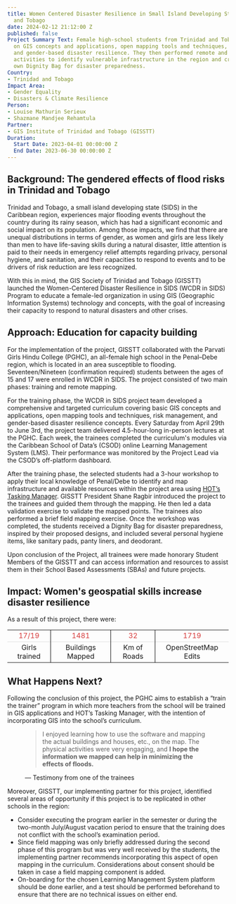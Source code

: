 ```yaml
---
title: Women Centered Disaster Resilience in Small Island Developing States - Trinidad
  and Tobago
date: 2024-02-12 21:12:00 Z
published: false
Project Summary Text: Female high-school students from Trinidad and Tobago were trained
  on GIS concepts and applications, open mapping tools and techniques, risk management,
  and gender-based disaster resilience. They then performed remote and field mapping
  activities to identify vulnerable infrastructure in the region and created their
  own Dignity Bag for disaster preparedness.
Country:
- Trinidad and Tobago
Impact Area:
- Gender Equality
- Disasters & Climate Resilience
Person:
- Louise Mathurin Serieux
- Shazmane Mandjee Rehamtula
Partner:
- GIS Institute of Trinidad and Tobago (GISSTT)
Duration:
  Start Date: 2023-04-01 00:00:00 Z
  End Date: 2023-06-30 00:00:00 Z
---
```


## Background: The gendered effects of flood risks in Trinidad and Tobago

Trinidad and Tobago, a small island developing state (SIDS) in the Caribbean region, experiences major flooding events throughout the country during its rainy season, which has had a significant economic and social impact on its population. Among those impacts, we find that there are unequal distributions in terms of gender, as women and girls are less likely than men to have life-saving skills during a natural disaster, little attention is paid to their needs in emergency relief attempts regarding privacy, personal hygiene, and sanitation, and their capacities to respond to events and to be drivers of risk reduction are less recognized.

With this in mind, the GIS Society of Trinidad and Tobago (GISSTT) launched the Women-Centered Disaster Resilience in SIDS (WCDR in SIDS) Program to educate a female-led organization in using GIS (Geographic Information Systems) technology and concepts, with the goal of increasing their capacity to respond to natural disasters and other crises. 

## Approach: Education for capacity building

For the implementation of the project, GISSTT collaborated with the Parvati Girls Hindu College (PGHC), an all-female high school in the Penal–Debe region, which is located in an area susceptible to flooding. Seventeen/Nineteen (confirmation required) students between the ages of 15 and 17 were enrolled in WCDR in SIDS. The project consisted of two main phases: training and remote mapping.

For the training phase, the WCDR in SIDS project team developed a comprehensive and targeted curriculum covering basic GIS concepts and applications, open mapping tools and techniques, risk management, and gender-based disaster resilience concepts. Every Saturday from April 29th to June 3rd, the project team delivered 4.5-hour-long in-person lectures at the PGHC. Each week, the trainees completed the curriculum's modules via the Caribbean School of Data’s (CSOD) online Learning Management System (LMS). Their performance was monitored by the Project Lead via the CSOD’s off-platform dashboard. 

After the training phase, the selected students had a 3-hour workshop to apply their local knowledge of Penal/Debe to identify and map infrastructure and available resources within the project area using [HOT’s Tasking Manager](https://tasks.hotosm.org/). GISSTT President Shane Ragbir introduced the project to the trainees and guided them through the mapping. He then led a data validation exercise to validate the mapped points. The trainees also performed a brief field mapping exercise. Once the workshop was completed, the students received a Dignity Bag for disaster preparedness, inspired by their proposed designs, and included several personal hygiene items, like sanitary pads, panty liners, and deodorant. 

Upon conclusion of the Project, all trainees were made honorary Student Members of the GISSTT and can access information and resources to assist them in their School Based Assessments (SBAs) and future projects.

## Impact: Women's geospatial skills increase disaster resilience

As a result of this project, there were:

<table style="text-align:center;">
	<tr style="color:#D73F3F; border-bottom: 1px solid #ddd">
		<td>17/19</td>
		<td style="border-left: 1px solid black">1481</td>
                <td style="border-left: 1px solid black">32</td>
                <td style="border-left: 1px solid black">1719</td>
	</tr>
	<tr>
		<td>Girls trained</td>
		<td style="border-left: 1px solid black">Buildings Mapped</td>
                <td style="border-left: 1px solid black">Km of Roads</td>
                <td style="border-left: 1px solid black">OpenStreetMap Edits</td>
	</tr>
</table>

## What Happens Next? 

Following the conclusion of this project, the PGHC aims to establish a “train the trainer” program in which more teachers from the school will be trained in GIS applications and HOT’s Tasking Manager, with the intention of incorporating GIS into the school’s curriculum.

<figure class="quote">
  <blockquote>
    I enjoyed learning how to use the software and mapping the actual buildings and houses, etc., on the map. The physical activities were very engaging, and <strong>I hope the information we mapped can help in minimizing the effects of floods.</strong></blockquote> 
  <figcaption>
    &mdash; Testimony from one of the trainees</figcaption>
</figure>

Moreover, GISSTT, our implementing partner for this project, identified several areas of opportunity if this project is to be replicated in other schools in the region: 
* Consider executing the program earlier in the semester or during the two-month July/August vacation period to ensure that the training does not conflict with the school’s examination period. 
* Since field mapping was only briefly addressed during the second phase of this program but was very well received by the students, the implementing partner recommends incorporating this aspect of open mapping in the curriculum. Considerations about consent should be taken in case a field mapping component is added. 
* On-boarding for the chosen Learning Management System platform should be done earlier, and a test should be performed beforehand to ensure that there are no technical issues on either end. 



